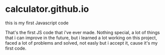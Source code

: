 # calculator.github.io
this is my first Javascript code

That's the first JS code that i've ever made. Nothing special, a lot of things that i can improve in the future, but i learned a lot working on this project, faced a lot of problems and solved, not easly but i accept it, cause it's my first code.
